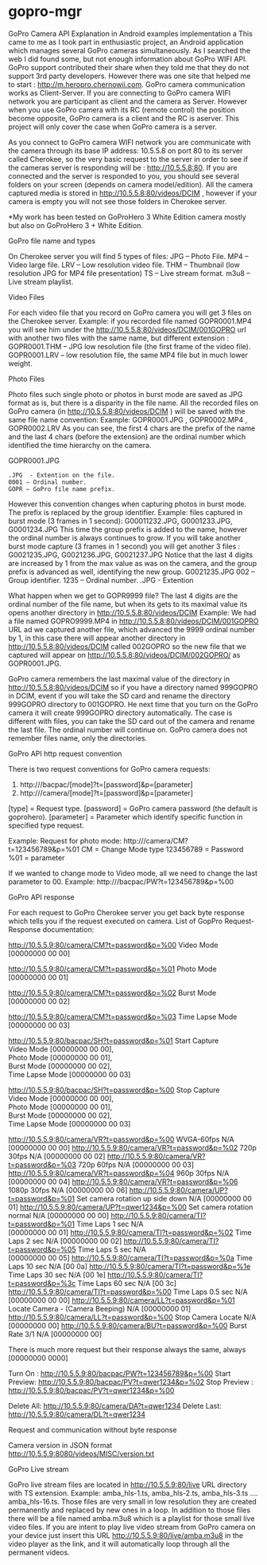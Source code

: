 gopro-mgr
=========

GoPro Camera API Explanation in Android examples implementation
a
This came to me as I took part in enthusiastic project, an Android application which manages several GoPro cameras simultaneously.
As I searched the web I did found some, but not enough information about GoPro WIFI API. GoPro support contributed their share when they told me that they do not support 3rd party developers. However there was one site that helped me to start : http://m.heropro.chernowii.com.
GoPro camera communication works as Client-Server. If you are connecting to GoPro camera WIFI network you are participant as client and the camera as Server. However when you use GoPro camera with its RC (remote control) the position become opposite, GoPro camera is a client and the RC is aserver.
This project will only cover the case when GoPro camera is a server.

As you connect to GoPro camera WIFI network you are communicate with the camera through its base IP address: 10.5.5.8 on port 80 to its server called Cherokee, so the very basic request to the server in order to see if the cameras server is responding will be : http://10.5.5.8:80.
If you are connected and the server is responded to you, you should see several folders on your screen (depends on camera model/edition). 
All the camera captured media is stored in http://10.5.5.8:80/videos/DCIM , however if your camera is empty you will not see those folders in Cherokee server.

*My work has been tested on GoProHero 3 White Edition camera  mostly but also on GoProHero 3 + White Edition.


GoPro file name and types

On Cherokee server you will find 5 types of files:
JPG – Photo File.
MP4 – Video large file.
LRV – Low resolution video file.
THM – Thumbnail (low resolution JPG for MP4 file presentation)
TS – Live stream format.
m3u8 – Live stream playlist.

Video Files

For each video file that you record on GoPro camera you will get 3 files on the Cherokee server. 
	Example: 
if you recorded file named GOPR0001.MP4 you will see him under the http://10.5.5.8:80/videos/DCIM/001GOPRO url with another two files with the same name, but different extension :  
GOPR0001.THM – JPG low resolution file (the first frame of the video file). GOPR0001.LRV – low resolution file, the same MP4 file but in much lower weight.

Photo Files

Photo files such single photo or photos in burst mode are saved as JPG format as is, but there is a disparity in the file name. 
All the recorded files on GoPro camera (in http://10.5.5.8:80/videos/DCIM ) will be saved with the same file name convention:
Example: GOPR0001.JPG , GOPR0002.MP4 , GOPR0002.LRV
As you can see, the first 4 chars are the prefix of the name and the last 4 chars (before the extension) are the ordinal number which identified the time hierarchy on the camera. 
	
GOPR0001.JPG 

	.JPG  - Extention on the file.
	0001 – Ordinal number.
	GOPR – GoPro file name prefix.




However this convention changes when capturing photos in burst mode. The prefix is replaced by the group identifier.
	Example: files captured in burst mode (3 frames in 1 second):
G00011232.JPG, G0001233.JPG, G0001234.JPG
This time the group prefix is added to the name, however the ordinal number is always continues to grow.
	If you will take another burst mode capture (3 frames in 1 second) you will get another 3 files :
G0021235.JPG, G0021236.JPG, G0021237.JPG
Notice that the last 4 digits are increased by 1 from the max value as was on the camera, and the group prefix is advanced as well, identifying the new group.
	G0021235.JPG
	002 – Group identifier.
	1235 – Ordinal number.
	.JPG - Extention

What happen when we get to GOPR9999 file?
The last 4 digits are the ordinal number of the file name, but when its gets to its maximal value its opens another directory in http://10.5.5.8:80/videos/DCIM 
Example: 
We had a file named GOPRO9999.MP4 in http://10.5.5.8:80/videos/DCIM/001GOPRO  URL ad we captured another file, which advanced the 9999 ordinal number by 1, in this case there will appear another directory in http://10.5.5.8:80/videos/DCIM called 002GOPRO so the new file that we captured will appear on http://10.5.5.8:80/videos/DCIM/002GOPRO/ as GOPR0001.JPG.

GoPro camera remembers the last maximal value of the directory in http://10.5.5.8:80/videos/DCIM so if you have a directory named 999GOPRO in DCIM, event if you will take the SD card and rename the directory 999GOPRO directory to 001GOPRO. He next time that you turn on the GoPro camera it will create 999GOPRO directory automatically.
	The case is different with files, you can take the SD card out of the camera and rename the last file. The ordinal number will continue on.
 GoPro camera does not remember files name, only the directories.



GoPro API http request convention

There is two request conventions for GoPro camera requests:
1.	http:///bacpac/[mode]?t=[password]&p=[parameter]
2.	http:///camera/[mode]?t=[password]&p=[parameter]

[type] = Request type.
[password] = GoPro camera password (the default is goprohero).
[parameter] = Parameter which identify specific function in specified type request.

Example:
Request for photo mode:	http:///camera/CM?t=123456789&p=%01
CM = Change Mode type
123456789 = Password
%01 = parameter

If we wanted to change mode to Video mode, all we need to change the last parameter to 00.
Example: http:///bacpac/PW?t=123456789&p=%00



GoPro API response

For each request to GoPro Cherokee server you get back byte response which tells you if the request executed on camera.
List of GopPro Request-Response documentation:

http://10.5.5.9:80/camera/CM?t=password&p=%00	Video Mode</br>
[00000000 00 00]

http://10.5.5.9:80/camera/CM?t=password&p=%01	Photo Mode</br>
[00000000 00 01]

http://10.5.5.9:80/camera/CM?t=password&p=%02	Burst Mode</br>
[00000000 00 02]

http://10.5.5.9:80/camera/CM?t=password&p=%03	Time Lapse Mode</br>
[00000000 00 03]
			
http://10.5.5.9:80/bacpac/SH?t=password&p=%01	Start Capture</br>
Video Mode    	        [00000000 00 00],</br>
Photo Mode            	[00000000 00 01],</br>
Burst Mode    	        [00000000 00 02],</br>
Time Lapse Mode        	[00000000 00 03]</br>

http://10.5.5.9:80/bacpac/SH?t=password&p=%00	Stop Capture	</br>
Video Mode      	  [00000000 00 00],</br>
Photo Mode              [00000000 00 01],</br>
Burst Mode    	        [00000000 00 02],</br>
Time Lapse Mode	        [00000000 00 03]</br>

http://10.5.5.9:80/camera/VR?t=password&p=%00   WVGA-60fps
N/A	                      [00000000 00 00]
http://10.5.5.9:80/camera/VR?t=password&p=%02	720p 30fps
N/A                      	[00000000 00 02]
http://10.5.5.9:80/camera/VR?t=password&p=%03	720p 60fps
N/A                     	[00000000 00 03]
http://10.5.5.9:80/camera/VR?t=password&p=%04	960p 30fps
N/A	                      [00000000 00 04]
http://10.5.5.9:80/camera/VR?t=password&p=%06	1080p 30fps
N/A	                      [00000000 00 06]
http://10.5.5.9:80/camera/UP?t=password&p=%01	Set camera rotation up side down
N/A	[00000000 00 01]
http://10.5.5.9:80/camera/UP?t=qwer1234&p=%00	Set camera rotation normal
N/A	      [00000000 00 00]
http://10.5.5.9:80/camera/TI?t=password&p=%01	Time Laps 1 sec	N/A    
[00000000 00 01]
http://10.5.5.9:80/camera/TI?t=password&p=%02	Time Laps 2 sec	N/A 
[00000000 00 02]
http://10.5.5.9:80/camera/TI?t=password&p=%05	Time Laps 5 sec	N/A    
[00000000 00 05]
http://10.5.5.9:80/camera/TI?t=password&p=%0a	Time Laps 10 sec
N/A               	[00 0a]
http://10.5.5.9:80/camera/TI?t=password&p=%1e	Time Laps 30 sec
N/A	                [00 1e]
http://10.5.5.9:80/camera/TI?t=password&p=%3c	Time Laps 60 sec
N/A               	[00 3c]
http://10.5.5.9:80/camera/TI?t=password&p=%00	Time Laps 0.5 sec
N/A               	[00000000 00 00]
http://10.5.5.9:80/camera/LL?t=password&p=%01	Locate Camera - (Camera Beeping)
N/A	[00000000 01]
http://10.5.5.9:80/camera/LL?t=password&p=%00	Stop Camera Locate	N/A 
[00000000 00]
http://10.5.5.9:80/camera/BU?t=password&p=%00	Burst Rate 3/1 	N/A
[00000000 00]




There is much more request but their response always the same, always [00000000 0000]

Turn On :
 http://10.5.5.9:80/bacpac/PW?t=123456789&p=%00
Start Preview: 
http://10.5.5.9:80/bacpac/PV?t=qwer1234&p=%02
Stop Preview : 
http://10.5.5.9:80/bacpac/PV?t=qwer1234&p=%00

Delete All: 
http://10.5.5.9:80/camera/DA?t=qwer1234
Delete Last: 
http://10.5.5.9:80/camera/DL?t=qwer1234


Request and communication without byte response

Camera version in JSON format
http://10.5.5.9:8080/videos/MISC/version.txt


GoPro Live stream

GoPro live stream files are located in http://10.5.5.9:80/live URL directory with TS extension.
Example: amba_hls-1.ts, amba_hls-2.ts, amba_hls-3.ts …. amba_hls-16.ts. 
  Those files are very small in low resolution they are created permanently and replaced by new ones in a loop.
In addition to those files there will be a file named amba.m3u8 which is a playlist for those small live video files. 
If you are intent to play live video stream from GoPro camera on your device just insert this URL http://10.5.5.9:80/live/amba.m3u8 in the video player as the link, and it will automatically loop through all the permanent videos.




